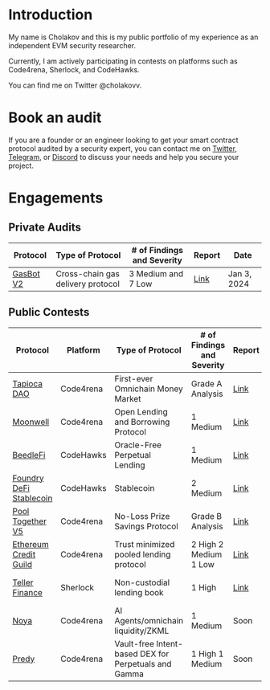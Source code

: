 # Introduction
My name is Cholakov and this is my public portfolio of my experience as an independent EVM security researcher.

Currently, I am actively participating in contests on platforms such as Code4rena, Sherlock, and CodeHawks.

You can find me on Twitter @cholakovv.

# Book an audit

If you are a founder or an engineer looking to get your smart contract protocol audited by a security expert, you can contact me on [Twitter](https://twitter.com/cholakovv), [Telegram](https://t.me/cholakovv), or [Discord]( discord.com/users/972547536470540359) to discuss your needs and help you secure your project.

# Engagements

## Private Audits

| Protocol                                  | Type of Protocol                     | # of Findings and Severity | Report                                                        | Date           |
|------------------------------------------|--------------------------------------|----------------------------|------------------------------------------------------------------|----------------|
| [GasBot V2](https://www.gasbot.xyz/) |  Cross-chain gas delivery protocol    | 3 Medium and 7 Low           | [Link](./reports/solo/GasBotV2.md)  | Jan 3, 2024    |

## Public Contests

| Protocol                                  | Platform  | Type of Protocol                     | # of Findings and Severity | Report                                                        | Date           |
|------------------------------------------|-----------|--------------------------------------|----------------------------|------------------------------------------------------------------|----------------|
| [Tapioca DAO](https://code4rena.com/audits/2023-07-tapioca-dao#top) | Code4rena | First-ever Omnichain Money Market    | Grade A Analysis           | [Link](./reports/contests/Code4rena/RED-LOTUS-REACH/Tapioca.md)  | Jul 5, 2023    |
| [Moonwell](https://code4rena.com/audits/2023-07-moonwell#top)       | Code4rena | Open Lending and Borrowing Protocol  | 1 Medium                   | [Link](./reports/contests/Code4rena/RED-LOTUS-REACH/Moonwell.md) | Jul 24, 2023   |
| [BeedleFi](https://www.codehawks.com/contests/clkbo1fa20009jr08nyyf9wbx) | CodeHawks | Oracle-Free Perpetual Lending        | 1 Medium                   | [Link](./reports/contests/CodeHawks/BeedleFi.md)                | Jul 24, 2023   |
| [Foundry DeFi Stablecoin](https://www.codehawks.com/contests/cljx3b9390009liqwuedkn0m0) | CodeHawks | Stablecoin                           | 2 Medium                   | [Link](./reports/contests/CodeHawks/FoundryDefiStablecoin.md)    | Jul 24, 2023   |
| [Pool Together V5](https://code4rena.com/audits/2023-08-pooltogether-v5-part-deux#top) | Code4rena | No-Loss Prize Savings Protocol       | Grade B Analysis           | [Link](./reports/contests/Code4rena/PoolTogetherV5.md)          | Aug 2, 2023    |
| [Ethereum Credit Guild](https://code4rena.com/audits/2023-12-ethereum-credit-guild#top) | Code4rena | Trust minimized pooled lending protocol       | 2 High 2 Medium 1 Low          | [Link](./reports/contests/Code4rena/EthereumCreditGuild.md)          | Dec 11, 2023    |
| [Teller Finance](https://audits.sherlock.xyz/contests/295) | Sherlock | Non-custodial lending book       | 1 High          | [Link](https://github.com/sherlock-audit/2024-04-teller-finance-judging/issues/49)          | Apr 24, 2024    |
| [Noya](https://code4rena.com/audits/2024-04-noya#top) | Code4rena | AI Agents/omnichain liquidity/ZKML       | 1 Medium          | Soon          | Apr 26, 2024    |
| [Predy](https://code4rena.com/audits/2024-05-predy#top) | Code4rena | Vault-free Intent-based DEX for Perpetuals and Gamma       | 1 High 1 Medium          | Soon          | May 24, 2024    |



